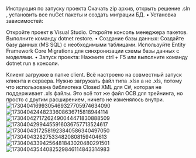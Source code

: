 Инструкция по запуску проекта Скачать zip архив, открыть решение .sln , установить все nuGet пакеты и создать миграции БД. • Установка зависимостей:

Откройте проект в Visual Studio. Откройте консоль менеджера пакетов. Выполните команду dotnet restore. • Создание базы данных: Создайте базу данных (MS SQL) с необходимыми таблицами. Используйте Entity Framework Core Migrations для синхронизации схемы базы данных с моделями. • Запуск проекта: Нажмите ctrl + F5 или выполните команду dotnet run в консоли.

Клиент загружке в папке client. Всё настроено на совместный запуск клиента и сервера. Нужно загружать файл типа .xlsx а не .xls, потому что использована библиотека Closed XML для C#, которая не поддерживает .xls файлы. Это всё тот же файл ОСВ для трейнинга, но просто с другим расширением, ничего не изменялось внутри. ![17304041699305469327705974634090](https://github.com/user-attachments/assets/06a81fd0-7782-493f-a1f3-54be3cf62cef)
![17304042448233608636715818944114](https://github.com/user-attachments/assets/5cc2a047-4153-4047-ab9b-9eed63ae3f18)
![17304042717262490044471830888509](https://github.com/user-attachments/assets/8d193963-4d5d-4237-b8b8-12e114200f8b)
![17304042994455916036757713524617](https://github.com/user-attachments/assets/41a2e015-2e75-4158-bff3-687266e5988b)
![17304043172581923840586340497050](https://github.com/user-attachments/assets/3d049167-f96f-474d-8478-ed7d23ced0ec)
![1730404328275334820808159404613](https://github.com/user-attachments/assets/9fdba6ff-11f7-4b0e-887a-461f7d4ac98f)
![17304043394256481843020480291501](https://github.com/user-attachments/assets/f2a34655-c571-4fb2-954f-397805cd6602)
![17304043544082529846114843314983](https://github.com/user-attachments/assets/4ea18a7b-453e-4cce-9cd9-47a25f98c944)
